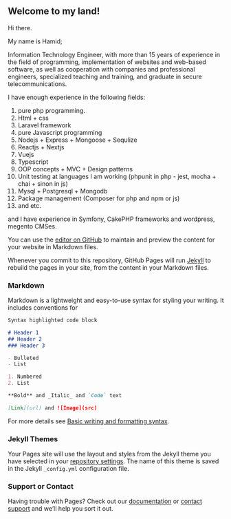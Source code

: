 ## Welcome to my land!

Hi there.

My name is Hamid;

Information Technology Engineer, with more than 15 years of experience in the field of programming, implementation of websites and web-based software, as well as cooperation with companies and professional engineers, specialized teaching and training, and graduate in secure telecommunications.


I have enough experience in the following fields:

1. pure php programming.
2. Html + css
3. Laravel framework
4. pure Javascript programming
5. Nodejs + Express + Mongoose + ‫‪Sequlize‬‬
6. Reactjs + Nextjs
7. Vuejs
8. Typescript
9. OOP concepts + MVC + Design patterns
10. Unit testing at languages I am working (phpunit in php - jest, mocha + chai + sinon in js)
11. Mysql + Postgresql + Mongodb
12. Package management (Composer for php and npm or js)
13. and etc.

and I have experience in ‫‪Symfony‬‬, ‫‪CakePHP‬‬ frameworks and wordpress, megento CMSes.




You can use the [editor on GitHub](https://github.com/moladoust/moladoust.github.io/edit/main/index.md) to maintain and preview the content for your website in Markdown files.

Whenever you commit to this repository, GitHub Pages will run [Jekyll](https://jekyllrb.com/) to rebuild the pages in your site, from the content in your Markdown files.

### Markdown

Markdown is a lightweight and easy-to-use syntax for styling your writing. It includes conventions for

```markdown
Syntax highlighted code block

# Header 1
## Header 2
### Header 3

- Bulleted
- List

1. Numbered
2. List

**Bold** and _Italic_ and `Code` text

[Link](url) and ![Image](src)
```

For more details see [Basic writing and formatting syntax](https://docs.github.com/en/github/writing-on-github/getting-started-with-writing-and-formatting-on-github/basic-writing-and-formatting-syntax).

### Jekyll Themes

Your Pages site will use the layout and styles from the Jekyll theme you have selected in your [repository settings](https://github.com/moladoust/moladoust.github.io/settings/pages). The name of this theme is saved in the Jekyll `_config.yml` configuration file.

### Support or Contact

Having trouble with Pages? Check out our [documentation](https://docs.github.com/categories/github-pages-basics/) or [contact support](https://support.github.com/contact) and we’ll help you sort it out.

